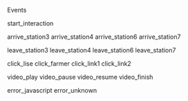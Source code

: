 

Events 

start_interaction


arrive_station3
arrive_station4
arrive_station6
arrive_station7


leave_station3
leave_station4
leave_station6
leave_station7

click_lise
click_farmer
click_link1
click_link2

video_play
video_pause
video_resume
video_finish

error_javascript
error_unknown
